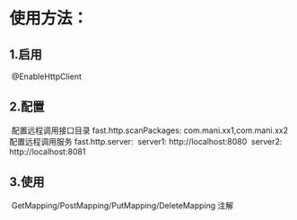 # 使用方法：

## 1.启用

​    @EnableHttpClient

## 2.配置

​    配置远程调用接口目录 fast.http.scanPackages: com.mani.xx1,com.mani.xx2
​    配置远程调用服务 fast.http.server:
​                                server1: http://localhost:8080
​                                server2: http://localhost:8081

## 3.使用

​    GetMapping/PostMapping/PutMapping/DeleteMapping 注解

